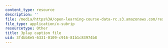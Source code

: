 ```yaml
---
content_type: resource
description: ''
file: /media/https%3A/open-learning-course-data-rc.s3.amazonaws.com/res-6-012-introduction-to-probability-spring-2018/3f4bb8e563310109c91681b1c83974b8_c-BLp-585aU.srt
file_type: application/x-subrip
resourcetype: Other
title: 3play caption file
uid: 3f4bb8e5-6331-0109-c916-81b1c83974b8
---
```

